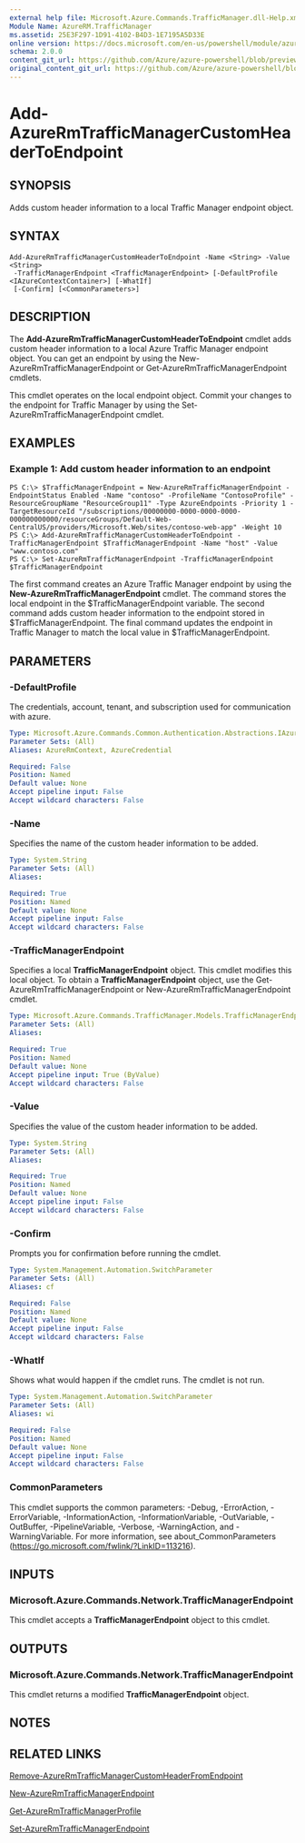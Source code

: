 ```yaml
---
external help file: Microsoft.Azure.Commands.TrafficManager.dll-Help.xml
Module Name: AzureRM.TrafficManager
ms.assetid: 25E3F297-1D91-4102-B4D3-1E7195A5D33E
online version: https://docs.microsoft.com/en-us/powershell/module/azurerm.trafficmanager/add-azurertmtrafficmanagercustomheadertoendpoint
schema: 2.0.0
content_git_url: https://github.com/Azure/azure-powershell/blob/preview/src/ResourceManager/TrafficManager/Commands.TrafficManager2/help/Add-AzureRmTrafficManagerCustomHeaderToEndpoint.md
original_content_git_url: https://github.com/Azure/azure-powershell/blob/preview/src/ResourceManager/TrafficManager/Commands.TrafficManager2/help/Add-AzureRmTrafficManagerCustomHeaderToEndpoint.md
---
```


# Add-AzureRmTrafficManagerCustomHeaderToEndpoint

## SYNOPSIS
Adds custom header information to a local Traffic Manager endpoint object.

## SYNTAX

```
Add-AzureRmTrafficManagerCustomHeaderToEndpoint -Name <String> -Value <String>
 -TrafficManagerEndpoint <TrafficManagerEndpoint> [-DefaultProfile <IAzureContextContainer>] [-WhatIf]
 [-Confirm] [<CommonParameters>]
```

## DESCRIPTION
The **Add-AzureRmTrafficManagerCustomHeaderToEndpoint** cmdlet adds custom header information to a local Azure Traffic Manager endpoint object.
You can get an endpoint by using the New-AzureRmTrafficManagerEndpoint or Get-AzureRmTrafficManagerEndpoint cmdlets.

This cmdlet operates on the local endpoint object.
Commit your changes to the endpoint for Traffic Manager by using the Set-AzureRmTrafficManagerEndpoint cmdlet.

## EXAMPLES

### Example 1: Add custom header information to an endpoint
```
PS C:\> $TrafficManagerEndpoint = New-AzureRmTrafficManagerEndpoint -EndpointStatus Enabled -Name "contoso" -ProfileName "ContosoProfile" -ResourceGroupName "ResourceGroup11" -Type AzureEndpoints -Priority 1 -TargetResourceId "/subscriptions/00000000-0000-0000-0000-000000000000/resourceGroups/Default-Web-CentralUS/providers/Microsoft.Web/sites/contoso-web-app" -Weight 10
PS C:\> Add-AzureRmTrafficManagerCustomHeaderToEndpoint -TrafficManagerEndpoint $TrafficManagerEndpoint -Name "host" -Value "www.contoso.com"
PS C:\> Set-AzureRmTrafficManagerEndpoint -TrafficManagerEndpoint $TrafficManagerEndpoint
```

The first command creates an Azure Traffic Manager endpoint by using the **New-AzureRmTrafficManagerEndpoint** cmdlet.
The command stores the local endpoint in the $TrafficManagerEndpoint variable.
The second command adds custom header information to the endpoint stored in $TrafficManagerEndpoint.
The final command updates the endpoint in Traffic Manager to match the local value in $TrafficManagerEndpoint.

## PARAMETERS

### -DefaultProfile
The credentials, account, tenant, and subscription used for communication with azure.

```yaml
Type: Microsoft.Azure.Commands.Common.Authentication.Abstractions.IAzureContextContainer
Parameter Sets: (All)
Aliases: AzureRmContext, AzureCredential

Required: False
Position: Named
Default value: None
Accept pipeline input: False
Accept wildcard characters: False
```

### -Name
Specifies the name of the custom header information to be added.

```yaml
Type: System.String
Parameter Sets: (All)
Aliases:

Required: True
Position: Named
Default value: None
Accept pipeline input: False
Accept wildcard characters: False
```

### -TrafficManagerEndpoint
Specifies a local **TrafficManagerEndpoint** object.
This cmdlet modifies this local object.
To obtain a **TrafficManagerEndpoint** object, use the Get-AzureRmTrafficManagerEndpoint or New-AzureRmTrafficManagerEndpoint cmdlet.

```yaml
Type: Microsoft.Azure.Commands.TrafficManager.Models.TrafficManagerEndpoint
Parameter Sets: (All)
Aliases:

Required: True
Position: Named
Default value: None
Accept pipeline input: True (ByValue)
Accept wildcard characters: False
```

### -Value
Specifies the value of the custom header information to be added.

```yaml
Type: System.String
Parameter Sets: (All)
Aliases:

Required: True
Position: Named
Default value: None
Accept pipeline input: False
Accept wildcard characters: False
```

### -Confirm
Prompts you for confirmation before running the cmdlet.

```yaml
Type: System.Management.Automation.SwitchParameter
Parameter Sets: (All)
Aliases: cf

Required: False
Position: Named
Default value: None
Accept pipeline input: False
Accept wildcard characters: False
```

### -WhatIf
Shows what would happen if the cmdlet runs. The cmdlet is not run.

```yaml
Type: System.Management.Automation.SwitchParameter
Parameter Sets: (All)
Aliases: wi

Required: False
Position: Named
Default value: None
Accept pipeline input: False
Accept wildcard characters: False
```

### CommonParameters
This cmdlet supports the common parameters: -Debug, -ErrorAction, -ErrorVariable, -InformationAction, -InformationVariable, -OutVariable, -OutBuffer, -PipelineVariable, -Verbose, -WarningAction, and -WarningVariable. For more information, see about_CommonParameters (https://go.microsoft.com/fwlink/?LinkID=113216).

## INPUTS

### Microsoft.Azure.Commands.Network.TrafficManagerEndpoint
This cmdlet accepts a **TrafficManagerEndpoint** object to this cmdlet.

## OUTPUTS

### Microsoft.Azure.Commands.Network.TrafficManagerEndpoint
This cmdlet returns a modified **TrafficManagerEndpoint** object.

## NOTES

## RELATED LINKS

[Remove-AzureRmTrafficManagerCustomHeaderFromEndpoint](./Remove-AzureRmTrafficManagerCustomHeaderFromEndpoint.md)

[New-AzureRmTrafficManagerEndpoint](./New-AzureRmTrafficManagerEndpoint.md)

[Get-AzureRmTrafficManagerProfile](./Get-AzureRmTrafficManagerEndpoint.md)

[Set-AzureRmTrafficManagerEndpoint](./Set-AzureRmTrafficManagerEndpoint.md)
